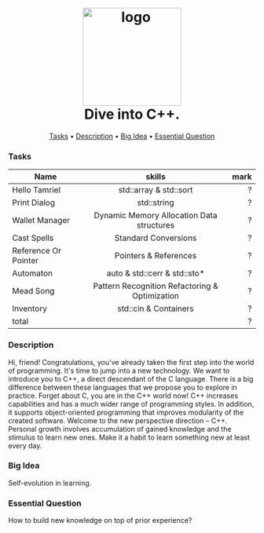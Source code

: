 <h1 align="center">
  <br>
  <a href="https://ain.ua/special/about-ucode/images/tild3034-3861-4435-b232-653832626664__ucode_logo_minimal.png"><img src="https://ain.ua/special/about-ucode/images/tild3034-3861-4435-b232-653832626664__ucode_logo_minimal.png" alt="logo" width="200"></a>
  <br>
  Dive into C++.
</h1>

<p align="center">
  <a href="#tasks">Tasks</a> •
  <a href="#Description">Description</a> •
  <a href="#big-idea">Big Idea</a> •
  <a href="#essential-question">Essential Question</a>
</p>

### Tasks

| Name          | skills                | mark |
| ------------- |:------------------:| -----:|
| Hello Tamriel     | std::array & std::sort   | ? |
| Print Dialog    | std::string |   ? |
| Wallet Manager  | Dynamic Memory Allocation Data structures|    ? |
| Cast Spells  | Standard Conversions         |    ? |
| Reference Or Pointer  | Pointers & References         |    ? |
| Automaton  | auto & std::cerr & std::sto*         |    ? |
| Mead Song  | Pattern Recognition Refactoring & Optimization         |    ? |
| Inventory  | std::cin & Containers         |  ? |
| total | | ?|

### Description

Hi, friend!
Congratulations, you've already taken the first step into the world of programming. It's
time to jump into a new technology. We want to introduce you to C++, a direct descendant
of the C language. There is a big difference between these languages that we propose you
to explore in practice.
Forget about C, you are in the C++ world now!
C++ increases capabilities and has a much wider range of programming styles. In addition,
it supports object-oriented programming that improves modularity of the created software.
Welcome to the new perspective direction – C++.
Personal growth involves accumulation of gained knowledge and the stimulus to learn new
ones. Make it a habit to learn something new at least every day.

### Big Idea
Self-evolution in learning.

### Essential Question
How to build new knowledge on top of prior experience?